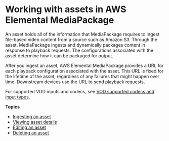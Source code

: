 # Working with assets in AWS Elemental MediaPackage<a name="asset"></a>

An asset holds all of the information that MediaPackage requires to ingest file\-based video content from a source such as Amazon S3\. Through the asset, MediaPackage ingests and dynamically packages content in response to playback requests\. The configurations associated with the asset determine how it can be packaged for output\. 

After you ingest an asset, AWS Elemental MediaPackage provides a URL for each playback configuration associated with the asset\. This URL is fixed for the lifetime of the asset, regardless of any failures that might happen over time\. Downstream devices use the URL to send playback requests\.

For supported VOD inputs and codecs, see [VOD supported codecs and input types](supported-inputs-vod.md)\.

**Topics**
+ [Ingesting an asset](asset-create.md)
+ [Viewing asset details](asset-view.md)
+ [Editing an asset](asset-edit.md)
+ [Deleting an asset](asset-delete.md)